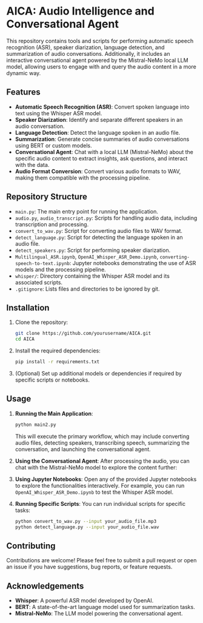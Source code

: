 
# AICA: Audio Intelligence and Conversational Agent

This repository contains tools and scripts for performing automatic speech recognition (ASR), speaker diarization, language detection, and summarization of audio conversations. Additionally, it includes an interactive conversational agent powered by the Mistral-NeMo local LLM model, allowing users to engage with and query the audio content in a more dynamic way.

## Features

- **Automatic Speech Recognition (ASR)**: Convert spoken language into text using the Whisper ASR model.
- **Speaker Diarization**: Identify and separate different speakers in an audio conversation.
- **Language Detection**: Detect the language spoken in an audio file.
- **Summarization**: Generate concise summaries of audio conversations using BERT or custom models.
- **Conversational Agent**: Chat with a local LLM (Mistral-NeMo) about the specific audio content to extract insights, ask questions, and interact with the data.
- **Audio Format Conversion**: Convert various audio formats to WAV, making them compatible with the processing pipeline.

## Repository Structure

- `main.py`: The main entry point for running the application.
- `audio.py`, `audio_transcript.py`: Scripts for handling audio data, including transcription and processing.
- `convert_to_wav.py`: Script for converting audio files to WAV format.
- `detect_language.py`: Script for detecting the language spoken in an audio file.
- `detect_speakers.py`: Script for performing speaker diarization.
- `Multilingual_ASR.ipynb`, `OpenAI_Whisper_ASR_Demo.ipynb`, `converting-speech-to-text.ipynb`: Jupyter notebooks demonstrating the use of ASR models and the processing pipeline.
- `whisper/`: Directory containing the Whisper ASR model and its associated scripts.
- `.gitignore`: Lists files and directories to be ignored by git.

## Installation

1. Clone the repository:
   ```bash
   git clone https://github.com/yourusername/AICA.git
   cd AICA
   ```

2. Install the required dependencies:
   ```bash
   pip install -r requirements.txt
   ```

3. (Optional) Set up additional models or dependencies if required by specific scripts or notebooks.

## Usage

1. **Running the Main Application**:
   ```bash
   python main2.py
   ```
   This will execute the primary workflow, which may include converting audio files, detecting speakers, transcribing speech, summarizing the conversation, and launching the conversational agent.

2. **Using the Conversational Agent**:
   After processing the audio, you can chat with the Mistral-NeMo model to explore the content further:

3. **Using Jupyter Notebooks**:
   Open any of the provided Jupyter notebooks to explore the functionalities interactively. For example, you can run `OpenAI_Whisper_ASR_Demo.ipynb` to test the Whisper ASR model.

4. **Running Specific Scripts**:
   You can run individual scripts for specific tasks:
   ```bash
   python convert_to_wav.py --input your_audio_file.mp3
   python detect_language.py --input your_audio_file.wav
   ```

## Contributing

Contributions are welcome! Please feel free to submit a pull request or open an issue if you have suggestions, bug reports, or feature requests.

## Acknowledgements

- **Whisper**: A powerful ASR model developed by OpenAI.
- **BERT**: A state-of-the-art language model used for summarization tasks.
- **Mistral-NeMo**: The LLM model powering the conversational agent.
